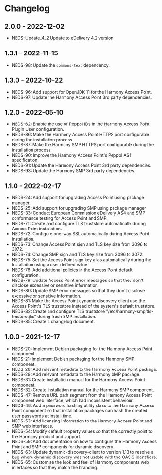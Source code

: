 # Changelog

## 2.0.0 - 2022-12-02

- NEDS-Update_4_2 Update to eDelivery 4.2 version


## 1.3.1 - 2022-11-15

- NEDS-98: Update the `commons-text` dependency.

## 1.3.0 - 2022-10-22

- NEDS-96: Add support for OpenJDK 11 for the Harmony Access Point.
- NEDS-97: Update the Harmony Access Point 3rd party dependencies.

## 1.2.0 - 2022-05-10

- NEDS-62: Enable the use of Peppol IDs in the Harmony Access Point Plugin User configuration.
- NEDS-86: Make the Harmony Access Point HTTPS port configurable during the installation process.
- NEDS-87: Make the Harmony SMP HTTPS port configurable during the installation process.
- NEDS-90: Improve the Harmony Access Point's Peppol AS4 specification.
- NEDS-91: Update the Harmony Access Point 3rd party dependencies.
- NEDS-93: Update the Harmony SMP 3rd party dependencies.

## 1.1.0 - 2022-02-17

- NEDS-24: Add support for upgrading Access Point using package manager.
- NEDS-25: Add support for upgrading SMP using package manager.
- NEDS-33: Conduct European Commission eDelivery AS4 and SMP conformance testing for Access Point and SMP.
- NEDS-71: Create and configure TLS truststore automatically during Access Point installation.
- NEDS-72: Configure one-way SSL automatically during Access Point installation.
- NEDS-73: Change Access Point sign and TLS key size from 3096 to 3072.
- NEDS-74: Change SMP sign and TLS key size from 3096 to 3072.
- NEDS-75: Set the Access Point sign key alias automatically during the installation using a user defined value.
- NEDS-76: Add additional policies in the Access Point default configuration.
- NEDS-79: Update Access Point error messages so that they don't disclose excessive or sensitive information.
- NEDS-80: Update SMP error messages so that they don't disclose excessive or sensitive information.
- NEDS-81: Make the Access Point dynamic discovery client use the Access Point's TLS truststore instead of the system's default truststore.
- NEDS-82: Create and configure TLS truststore "/etc/harmony-smp/tls-trustore.jks" during fresh SMP installation.
- NEDS-85: Create a changelog document.

## 1.0.0 - 2021-12-17

- NEDS-20: Implement Debian packaging for the Harmony Access Point component.
- NEDS-21: Implement Debian packaging for the Harmony SMP component.
- NEDS-28: Add relevant metadata to the Harmony Access Point package.
- NEDS-29: Add relevant metadata to the Harmony SMP package.
- NEDS-31: Create installation manual for the Harmony Access Point component.
- NEDS-32: Create installation manual for the Harmony SMP component.
- NEDS-47: Remove URL path segment from the Harmony Access Point component web interface, which had inconsistent behaviour.
- NEDS-48: Add a password hashing utility class to the Harmony Access Point component so that installation packages can hash the created user passwords at install time.
- NEDS-53: Add licensing information to the Harmony Access Point and SMP web interfaces.
- NEDS-54: Modify default property values so that the correctly point to the Harmony product and support.
- NEDS-59: Add documentation on how to configure the Harmony Access Point and SMP components for dynamic discovery.
- NEDS-63: Update dynamic-discovery-client to version 1.13 to resolve a bug where dynamic discovery was not usable with the OASIS identifiers.
- NEDS-65: Customise the look and feel of Harmony components web interfaces so that they match the branding.

